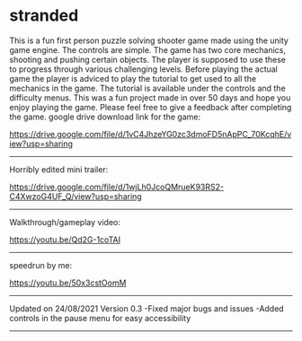 # stranded
This is a fun first person puzzle solving shooter game made using the unity game engine.
The controls are simple.
The game has two core mechanics, shooting and pushing certain objects. The player is supposed to use these to progress through various challenging levels. 
Before playing the actual game the player is adviced to play the tutorial to get used to all the mechanics in the game. The tutorial is available under the controls and the difficulty menus.
This was a fun project made in over 50 days and hope you enjoy playing the game.
Please feel free to give a feedback after completing the game.
google drive download link for the game:

https://drive.google.com/file/d/1vC4JhzeYG0zc3dmoFD5nApPC_70KcqhE/view?usp=sharing
________________________________________________________
Horribly edited mini trailer:

https://drive.google.com/file/d/1wjLh0JcoQMrueK93RS2-C4XwzoG4UF_Q/view?usp=sharing

________________________________________________________
Walkthrough/gameplay video:

https://youtu.be/Qd2G-1coTAI

________________________________________________________
speedrun by me:

https://youtu.be/50x3cstOomM

________________________________________________________
Updated on 24/08/2021
Version 0.3
 -Fixed major bugs and issues
 -Added controls in the pause menu for easy accessibility
________________________________________________________

